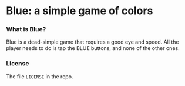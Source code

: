 #  Blue: a simple game of colors


### What is Blue?

Blue is a dead-simple game that requires a good eye and speed. All the player needs to do is tap the BLUE buttons, and none of the other ones.


### License

The file `LICENSE` in the repo.
